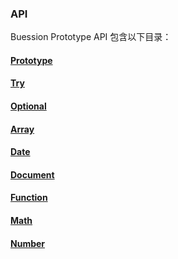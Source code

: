 ### API


Buession Prototype API 包含以下目录：


#### [Prototype](prototype.md)
#### [Try](try.md)
#### [Optional](optional.md)
#### [Array](array.md)
#### [Date](date.md)
#### [Document](document.md)
#### [Function](function.md)
#### [Math](math.md)
#### [Number](number.md)
